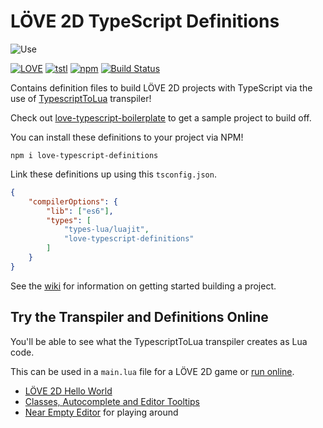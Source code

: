 # LÖVE 2D TypeScript Definitions

![Use](https://i.imgur.com/NPfeARe.png)

[![LOVE](https://img.shields.io/badge/L%C3%96VE-11.2-EA316E.svg)](http://love2d.org/)
[![tstl](https://img.shields.io/badge/TypescriptToLua-0.15.2-blue.svg)](https://github.com/Perryvw/TypescriptToLua)
[![npm](https://img.shields.io/npm/v/love-typescript-definitions.svg)](https://www.npmjs.com/package/love-typescript-definitions)
[![Build Status](https://travis-ci.org/hazzard993/love-typescript-definitions.svg?branch=master)](https://travis-ci.org/hazzard993/love-typescript-definitions)

Contains definition files to build LÖVE 2D projects with TypeScript via the use of [TypescriptToLua](https://github.com/Perryvw/TypescriptToLua) transpiler!

Check out [love-typescript-boilerplate](https://github.com/hazzard993/love-typescript-boilerplate) to get a sample project to build off.

You can install these definitions to your project via NPM!

```
npm i love-typescript-definitions
```

Link these definitions up using this `tsconfig.json`.

```json
{
    "compilerOptions": {
        "lib": ["es6"],
        "types": [
            "types-lua/luajit",
            "love-typescript-definitions"
        ]
    }
}
```

See the [wiki](https://github.com/hazzard993/love-typescript-definitions/wiki) for information on getting started building a project.

## Try the Transpiler and Definitions Online
You'll be able to see what the TypescriptToLua transpiler creates as Lua code.

This can be used in a `main.lua` file for a LÖVE 2D game or [run online](https://schellingb.github.io/LoveWebBuilder/run-code).
- [LÖVE 2D Hello World](https://bit.ly/2qB3Ljj)
- [Classes, Autocomplete and Editor Tooltips](https://bit.ly/2zEDdli)
- [Near Empty Editor](https://bit.ly/2zCUknC) for playing around
